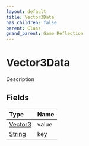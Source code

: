 ```yaml
---
layout: default
title: Vector3Data
has_children: false
parent: Class
grand_parent: Game Reflection
---
```

# Vector3Data
Description 

## Fields

| Type | Name |
|:-------------|:--------------|
| [Vector3](/docs/game-reflection/classes/vector3) | value |
| [String](/docs/game-reflection/components/string) | key |

